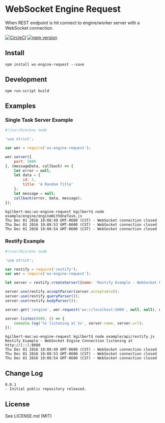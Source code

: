 # WebSocket Engine Request

When REST endpoint is hit connect to engine/worker server with a WebSocket connection.

[![CircleCI](https://circleci.com/gh/kgi-corporation/node-ws-engine-request.svg?style=shield)](https://circleci.com/gh/kgi-corporation/node-ws-engine-request)
[![npm version](https://badge.fury.io/js/ws-engine-request.svg)](https://badge.fury.io/js/ws-engine-request)

## Install

```
npm install ws-engine-request --save
```

## Development

```
npm run-script build
```

## Examples

### Single Task Server Example

```javascript
#!/usr/bin/env node

'use strict';

var wer = require('ws-engine-request');

wer.server({
    port: 5000
}, (messageData, callback) => {
    let error = null;
    let data = {
        id: 1,
        title: 'A Random Title'
    };
    let message = null;
    callback(error, data, message);
});
```

```
kgilbert-mac:ws-engine-request kgilbert$ node example/engine/engineWithOneTask.js 
Thu Dec 01 2016 10:08:49 GMT-0600 (CST) - WebSocket connection closed
Thu Dec 01 2016 10:08:53 GMT-0600 (CST) - WebSocket connection closed
Thu Dec 01 2016 10:08:54 GMT-0600 (CST) - WebSocket connection closed
```

### Restify Example

```javascript
#!/usr/bin/env node

'use strict';

var restify = require('restify');
var wer = require('ws-engine-request');

let server = restify.createServer({name: 'Restify Example - WebSocket Engine Connection'});

server.use(restify.acceptParser(server.acceptable));
server.use(restify.queryParser());
server.use(restify.bodyParser());

server.get('/engine', wer.request('ws://localhost:5000', null, null), wer.format);

server.listen(8080, () => {
    console.log('%s listening at %s', server.name, server.url);
});
```

```
kgilbert-mac:ws-engine-request kgilbert$ node example/api/restify.js 
Restify Example - WebSocket Engine Connection listening at http://[::]:8080
Thu Dec 01 2016 10:08:49 GMT-0600 (CST) - WebSocket connection closed
Thu Dec 01 2016 10:08:53 GMT-0600 (CST) - WebSocket connection closed
Thu Dec 01 2016 10:08:54 GMT-0600 (CST) - WebSocket connection closed
```

## Change Log

```
0.0.1
- Initial public repository released.
```

## License

See LICENSE.md (MIT)
